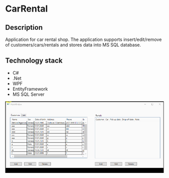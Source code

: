 # CarRental

## Description
Application for car rental shop. The application supports insert/edit/remove of customers/cars/rentals and stores data into MS SQL database.

## Technology stack
- C# 
- .Net
- WPF
- EntityFramework
- MS SQL Server

![](images/CarRental.gif)


